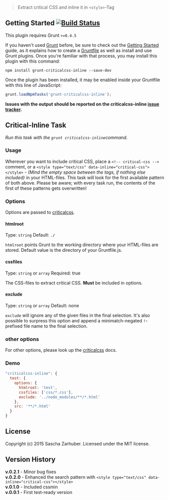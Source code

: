 > Extract critical CSS and inline it in `<style>`-Tag



## Getting Started [![Build Status](https://travis-ci.org/saschazar21/grunt-criticalcss-inline.svg?branch=master)](https://travis-ci.org/saschazar21/grunt-criticalcss-inline)
This plugin requires Grunt `>=0.4.5`

If you haven't used [Grunt](http://gruntjs.com/) before, be sure to check out the [Getting Started](http://gruntjs.com/getting-started) guide, as it explains how to create a [Gruntfile](http://gruntjs.com/sample-gruntfile) as well as install and use Grunt plugins. Once you're familiar with that process, you may install this plugin with this command:

```shell
npm install grunt-criticalcss-inline --save-dev
```

Once the plugin has been installed, it may be enabled inside your Gruntfile with this line of JavaScript:

```js
grunt.loadNpmTasks('grunt-criticalcss-inline');
```

**Issues with the output should be reported on the criticalcss-inline [issue tracker](https://github.com/saschazar21/grunt-criticalcss-inline/issues).**

## Critical-Inline Task
_Run this task with the `grunt criticalcss-inline`command._

### Usage
Wherever you want to include critical CSS, place a `<!-- critical-css -->` comment, or a `<style type="text/css" data-inline="critical-css"> </style>` _- (Mind the empty space between the tags, if nothing else included)_ in your HTML-files. This task will look for the first available pattern of both above. Please be aware; with every task run, the contents of the first of these patterns gets overwritten!

### Options
Options are passed to [criticalcss](https://github.com/filamentgroup/criticalCSS).

#### htmlroot
Type: `string`
Default: `./`

`htmlroot` points Grunt to the working directory where your HTML-files are stored. Default value is the directory of your Gruntfile.js.

#### cssfiles 
Type: `string` or `array`
Required: true

The CSS-files to extract critical CSS. **Must** be included in options.

#### exclude
Type: `string` or `array`
Default: none

`exclude` will ignore any of the given files in the final selection. It's also possible to surpress this option and append a minimatch-negated `!`-prefixed file name to the final selection.

### other options
For other options, please look up the [criticalcss](https://github.com/filamentgroup/criticalCSS) docs.

### Demo

```javascript
"criticalcss-inline": {
  test: {
    options: {
      htmlroot: 'test',
      cssfiles: ['css/*.css'],
      exclude: '../node_modules/**/*.html'
    },
    src: '**/*.html'
  }
}
```

## License
Copyright (c) 2015 Sascha Zarhuber. Licensed under the MIT license.

## Version History
**v.0.2.1** - Minor bug fixes  
**v.0.2.0** - Enhanced the search pattern with `<style type="text/css" data-inline="critical-css"></style>`  
**v.0.1.0** - Included cssmin  
**v.0.0.1** - First test-ready version